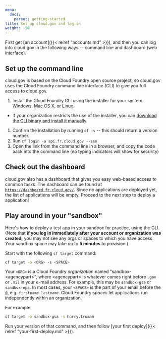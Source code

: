 ```yaml
---
menu:
  docs:
    parent: getting-started
title: Set up cloud.gov and log in
weight: -50
---
```


First get [an account]({{< relref "accounts.md" >}}), and then you can log into cloud.gov in the following ways -- command line and dashboard (web interface).

## Set up the command line

cloud.gov is based on the Cloud Foundry open source project, so cloud.gov uses the Cloud Foundry command line interface (CLI) to give you full access to cloud.gov.

1. Install the Cloud Foundry CLI using the installer for your system: [Windows](https://docs.cloudfoundry.org/cf-cli/install-go-cli.html#windows), [Mac OS X](https://docs.cloudfoundry.org/cf-cli/install-go-cli.html#mac), or [Linux](https://docs.cloudfoundry.org/cf-cli/install-go-cli.html#linux).
  - If your organization restricts the use of the installer, you can [download the CLI binary and install it manually](https://docs.cloudfoundry.org/cf-cli/install-go-cli.html#bin).
1. Confirm the installation by running `cf -v` -- this should return a version number.
1. Run `cf login -a api.fr.cloud.gov --sso` 
1. Open the link from the command line in a browser, and copy the code back into the command line (no typing indicators will show for security)

## Check out the dashboard

cloud.gov also has a dashboard that gives you easy web-based access to common tasks.  The dashboard can be found at [`https://dashboard.fr.cloud.gov/`](https://dashboard.fr.cloud.gov/).  Since no applications are deployed yet, the list of applications will be empty.  Proceed to the next step to deploy a application!

## Play around in your "sandbox"

Here's how to deploy a test app in your sandbox for practice, using the CLI. (Note that **if you log in immediately after your account or organization was created,** you may not see any orgs or spaces to which you have access. Your sandbox space may take up to **5 minutes** to provision.)

Start with the following `cf target` command:

```bash
cf target -o <ORG> -s <SPACE>
```

Your `<ORG>` is a Cloud Foundry _organization_ named "sandbox-&lt;agencypart&gt;", where &lt;agencypart&gt; is whatever comes right before `.gov` or `.mil` in your
e-mail address. For example, this may be `sandbox-gsa` or `sandbox-epa`. In most cases, your `<SPACE>` is the part of your email before the `@`, e.g. `firstname.lastname`. Cloud Foundry _spaces_ let applications run independently within an organization.  

For example:

```bash
cf target -o sandbox-gsa -s harry.truman
```

Run your version of that command, and then follow [your first deploy]({{< relref "your-first-deploy.md" >}}).
